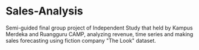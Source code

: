 # Sales-Analysis
Semi-guided final group project of Independent Study that held by Kampus Merdeka and Ruangguru CAMP, analyzing revenue, time series and making sales forecasting using fiction company "The Look" dataset.
